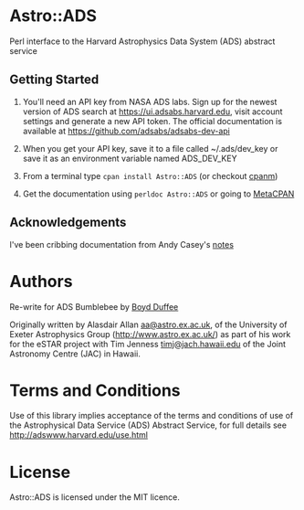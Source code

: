 # Astro::ADS

Perl interface to the Harvard Astrophysics Data System (ADS) abstract service

## Getting Started

1. You'll need an API key from NASA ADS labs. Sign up for the newest version of ADS search at https://ui.adsabs.harvard.edu, visit account settings and generate a new API token. The official documentation is available at https://github.com/adsabs/adsabs-dev-api

2. When you get your API key, save it to a file called ~/.ads/dev_key or save it as an environment variable named ADS_DEV_KEY

3. From a terminal type `cpan install Astro::ADS` (or checkout [cpanm](https://metacpan.org/pod/App::cpanminus))

4. Get the documentation using `perldoc Astro::ADS` or going to [MetaCPAN](https://metacpan.org/pod/Astro::ADS)


## Acknowledgements

I've been cribbing documentation from Andy Casey's [notes](https://github.com/adsabs/ads)

# Authors

Re-write for ADS Bumblebee by [Boyd Duffee](https://github.com/duffee)

Originally written by Alasdair Allan
<aa@astro.ex.ac.uk>, of the University of Exeter Astrophysics Group
(http://www.astro.ex.ac.uk/) as part of his work for the eSTAR project
with Tim Jenness <timj@jach.hawaii.edu> of the Joint Astronomy Centre (JAC)
in Hawaii.

# Terms and Conditions

Use of this library implies acceptance of the terms and conditions of use
of the Astrophysical Data Service (ADS) Abstract Service, for full details
see http://adswww.harvard.edu/use.html

# License

Astro::ADS is licensed under the MIT licence. 
